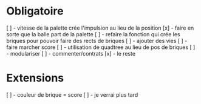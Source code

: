 # Obligatoire

[ ] - vitesse de la palette crée l'impulsion au lieu de la position
[x] - faire en sorte que la balle part de la palette
[ ] - refaire la fonction qui crée les briques pour pouvoir faire des rects de briques
[ ] - ajouter des vies
[ ] - faire marcher score
[ ] - utilisation de quadtree au lieu de pos de briques
[ ] - modulariser
[ ] - commenter/contrats
[x] - le reste

# Extensions

[ ] - couleur de brique = score
[ ] - je verrai plus tard